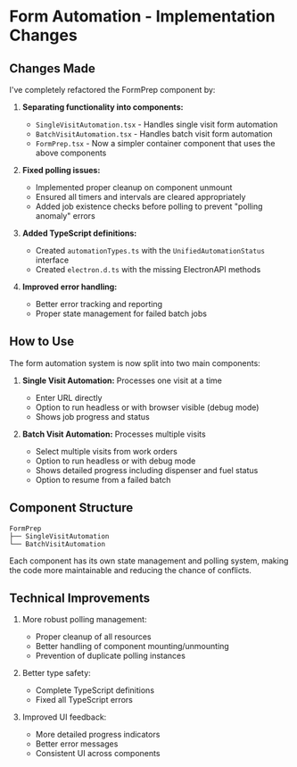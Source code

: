 # Form Automation - Implementation Changes

## Changes Made

I've completely refactored the FormPrep component by:

1. **Separating functionality into components:**
   - `SingleVisitAutomation.tsx` - Handles single visit form automation
   - `BatchVisitAutomation.tsx` - Handles batch visit form automation
   - `FormPrep.tsx` - Now a simpler container component that uses the above components

2. **Fixed polling issues:**
   - Implemented proper cleanup on component unmount
   - Ensured all timers and intervals are cleared appropriately
   - Added job existence checks before polling to prevent "polling anomaly" errors

3. **Added TypeScript definitions:**
   - Created `automationTypes.ts` with the `UnifiedAutomationStatus` interface
   - Created `electron.d.ts` with the missing ElectronAPI methods

4. **Improved error handling:**
   - Better error tracking and reporting
   - Proper state management for failed batch jobs

## How to Use

The form automation system is now split into two main components:

1. **Single Visit Automation:** Processes one visit at a time
   - Enter URL directly
   - Option to run headless or with browser visible (debug mode)
   - Shows job progress and status

2. **Batch Visit Automation:** Processes multiple visits
   - Select multiple visits from work orders
   - Option to run headless or with debug mode
   - Shows detailed progress including dispenser and fuel status
   - Option to resume from a failed batch

## Component Structure

```
FormPrep
├── SingleVisitAutomation
└── BatchVisitAutomation
```

Each component has its own state management and polling system, making the code more maintainable and reducing the chance of conflicts.

## Technical Improvements

1. More robust polling management:
   - Proper cleanup of all resources
   - Better handling of component mounting/unmounting
   - Prevention of duplicate polling instances

2. Better type safety:
   - Complete TypeScript definitions
   - Fixed all TypeScript errors

3. Improved UI feedback:
   - More detailed progress indicators
   - Better error messages
   - Consistent UI across components
